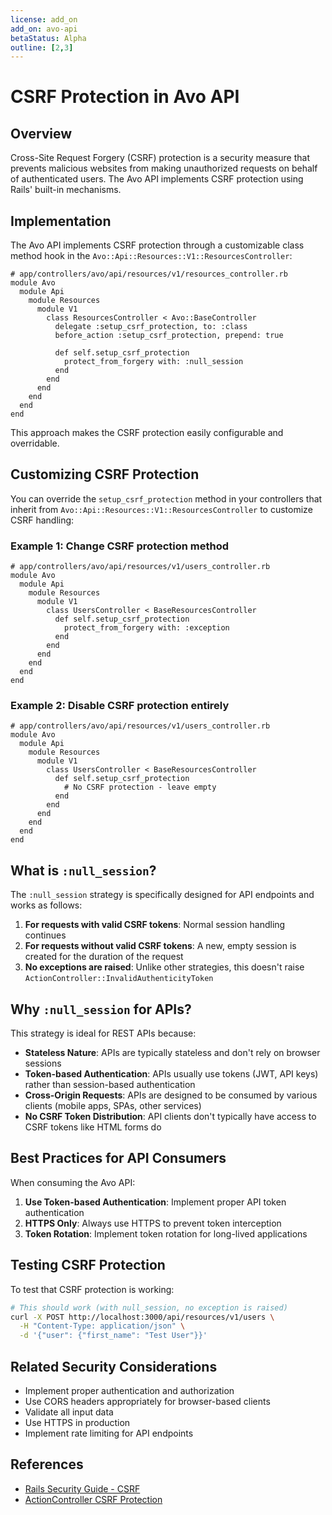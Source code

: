 ```yaml
---
license: add_on
add_on: avo-api
betaStatus: Alpha
outline: [2,3]
---
```


# CSRF Protection in Avo API

## Overview

Cross-Site Request Forgery (CSRF) protection is a security measure that prevents malicious websites from making unauthorized requests on behalf of authenticated users. The Avo API implements CSRF protection using Rails' built-in mechanisms.

## Implementation

The Avo API implements CSRF protection through a customizable class method hook in the `Avo::Api::Resources::V1::ResourcesController`:

```ruby{10-12}
# app/controllers/avo/api/resources/v1/resources_controller.rb
module Avo
  module Api
    module Resources
      module V1
        class ResourcesController < Avo::BaseController
          delegate :setup_csrf_protection, to: :class
          before_action :setup_csrf_protection, prepend: true

          def self.setup_csrf_protection
            protect_from_forgery with: :null_session
          end
        end
      end
    end
  end
end
```

This approach makes the CSRF protection easily configurable and overridable.

## Customizing CSRF Protection

You can override the `setup_csrf_protection` method in your controllers that inherit from `Avo::Api::Resources::V1::ResourcesController` to customize CSRF handling:

### Example 1: Change CSRF protection method
```ruby{7-9}
# app/controllers/avo/api/resources/v1/users_controller.rb
module Avo
  module Api
    module Resources
      module V1
        class UsersController < BaseResourcesController
          def self.setup_csrf_protection
            protect_from_forgery with: :exception
          end
        end
      end
    end
  end
end
```

### Example 2: Disable CSRF protection entirely
```ruby{7-9}
# app/controllers/avo/api/resources/v1/users_controller.rb
module Avo
  module Api
    module Resources
      module V1
        class UsersController < BaseResourcesController
          def self.setup_csrf_protection
            # No CSRF protection - leave empty
          end
        end
      end
    end
  end
end
```

## What is `:null_session`?

The `:null_session` strategy is specifically designed for API endpoints and works as follows:

1. **For requests with valid CSRF tokens**: Normal session handling continues
2. **For requests without valid CSRF tokens**: A new, empty session is created for the duration of the request
3. **No exceptions are raised**: Unlike other strategies, this doesn't raise `ActionController::InvalidAuthenticityToken`

## Why `:null_session` for APIs?

This strategy is ideal for REST APIs because:

- **Stateless Nature**: APIs are typically stateless and don't rely on browser sessions
- **Token-based Authentication**: APIs usually use tokens (JWT, API keys) rather than session-based authentication
- **Cross-Origin Requests**: APIs are designed to be consumed by various clients (mobile apps, SPAs, other services)
- **No CSRF Token Distribution**: API clients don't typically have access to CSRF tokens like HTML forms do

## Best Practices for API Consumers

When consuming the Avo API:

1. **Use Token-based Authentication**: Implement proper API token authentication
2. **HTTPS Only**: Always use HTTPS to prevent token interception
3. **Token Rotation**: Implement token rotation for long-lived applications

## Testing CSRF Protection

To test that CSRF protection is working:

```bash
# This should work (with null_session, no exception is raised)
curl -X POST http://localhost:3000/api/resources/v1/users \
  -H "Content-Type: application/json" \
  -d '{"user": {"first_name": "Test User"}}'
```

## Related Security Considerations

- Implement proper authentication and authorization
- Use CORS headers appropriately for browser-based clients
- Validate all input data
- Use HTTPS in production
- Implement rate limiting for API endpoints

## References

- [Rails Security Guide - CSRF](https://guides.rubyonrails.org/security.html#cross-site-request-forgery-csrf)
- [ActionController CSRF Protection](https://api.rubyonrails.org/classes/ActionController/RequestForgeryProtection.html)